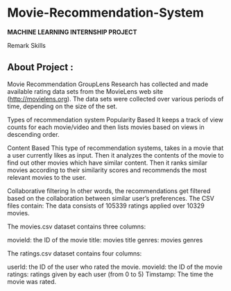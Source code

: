 # Movie-Recommendation-System
**MACHINE LEARNING INTERNSHIP PROJECT**

Remark Skills

## About Project :

Movie Recommendation
GroupLens Research has collected and made available rating data sets from the MovieLens web site (http://movielens.org). The data sets were collected over various periods of time, depending on the size of the set.

Types of recommendation system
Popularity Based
It keeps a track of view counts for each movie/video and then lists movies based on views in descending order.

Content Based
This type of recommendation systems, takes in a movie that a user currently likes as input. Then it analyzes the contents of the movie to find out other movies which have similar content. Then it ranks similar movies according to their similarity scores and recommends the most relevant movies to the user.

Collaborative filtering
In other words, the recommendations get filtered based on the collaboration between similar user’s preferences.
The CSV files contain:
The data consists of 105339 ratings applied over 10329 movies.

The movies.csv dataset contains three columns:

movieId: the ID of the movie
title: movies title
genres: movies genres

The ratings.csv dataset contains four columns:

userId: the ID of the user who rated the movie.
movieId: the ID of the movie
ratings: ratings given by each user (from 0 to 5)
Timstamp: The time the movie was rated.
